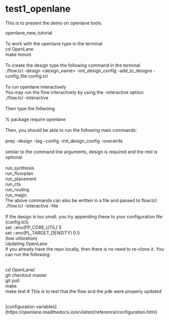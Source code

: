 # test1_openlane
This is to present the demo on openlane tools.

openlane_new_tutorial
<br/>
<br/>To work with the openlane type in the terminal 
<br/>cd OpenLane
<br/>make mount
<br/>
<br/>To create the design type the following command in the terminal
<br/>./flow.tcl -design <design_name> -init_design_config -add_to_designs -config_file config.tcl
<br/>
<br/>To run openlane interactively
<br/>You may run the flow interactively by using the -interactive option:
<br/>./flow.tcl -interactive
<br/>
<br/>Then type the follwoing
<br/>
<br/>% package require openlane
<br/>
<br/>Then, you should be able to run the following main commands:
<br/>
<br/>prep -design <design> -tag <tag> -config <config> -init_design_config -overwrite
<br/>
<br/>similar to the command line arguments, design is required and the rest is optional
<br/>
<br/>run_synthesis
<br/>run_floorplan
<br/>run_placement
<br/>run_cts
<br/>run_routing
<br/>run_magic
<br/>The above commands can also be written in a file and passed to flow.tcl:
./flow.tcl -interactive -file <file>
<br/>
<br/>If the design is too small. you try appending these to your configuration file (config.tcl):
<br/>set ::env(FP_CORE_UTIL) 5
<br/>set ::env(PL_TARGET_DENSITY) 0.5
<br/>(low utilization)
<br/>Updating OpenLane
<br/>If you already have the repo locally, then there is no need to re-clone it. You can run the following:

<br/>cd OpenLane/
<br/>git checkout master
<br/>git pull
<br/>make
<br/>make test # This is to test that the flow and the pdk were properly updated

<br/>
[configuration variables](https://openlane.readthedocs.io/en/latest/reference/configuration.html)
